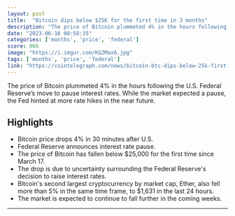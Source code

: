 ```yaml
---
layout: post
title:  "Bitcoin dips below $25K for the first time in 3 months"
description: "The price of Bitcoin plummeted 4% in the hours following the U.S. Federal Reserve’s move to pause interest rates. While the market expected a pause, the Fed hinted at more rate hikes in the near future."
date: "2023-06-16 00:58:35"
categories: ['months', 'price', 'federal']
score: 866
image: "https://i.imgur.com/KGZMax6.jpg"
tags: ['months', 'price', 'federal']
link: "https://cointelegraph.com/news/bitcoin-btc-dips-below-25k-first-time-3-months"
---
```


The price of Bitcoin plummeted 4% in the hours following the U.S. Federal Reserve’s move to pause interest rates. While the market expected a pause, the Fed hinted at more rate hikes in the near future.

## Highlights

- Bitcoin price drops 4% in 30 minutes after U.S.
- Federal Reserve announces interest rate pause.
- The price of Bitcoin has fallen below $25,000 for the first time since March 17.
- The drop is due to uncertainty surrounding the Federal Reserve's decision to raise interest rates.
- Bitcoin's second largest cryptocurrency by market cap, Ether, also fell more than 5% in the same time frame, to $1,631 in the last 24 hours.
- The market is expected to continue to fall further in the coming weeks.

---
